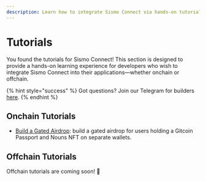 ```yaml
---
description: Learn how to integrate Sismo Connect via hands-on tutorials.
---
```


# Tutorials

You found the tutorials for Sismo Connect! This section is designed to provide a hands-on learning experience for developers who wish to integrate Sismo Connect into their applications—whether onchain or offchain.

{% hint style="success" %}
Got questions? Join our Telegram for builders [here](https://t.me/+xvUbopYOXg84NDE0).&#x20;
{% endhint %}

## Onchain Tutorials

* [Build a Gated Airdrop](onchain-tutorials/tuto.md): build a gated airdrop for users holding a Gitcoin Passport and Nouns NFT on separate wallets.&#x20;

## Offchain Tutorials

Offchain tutorials are coming soon! 👀
